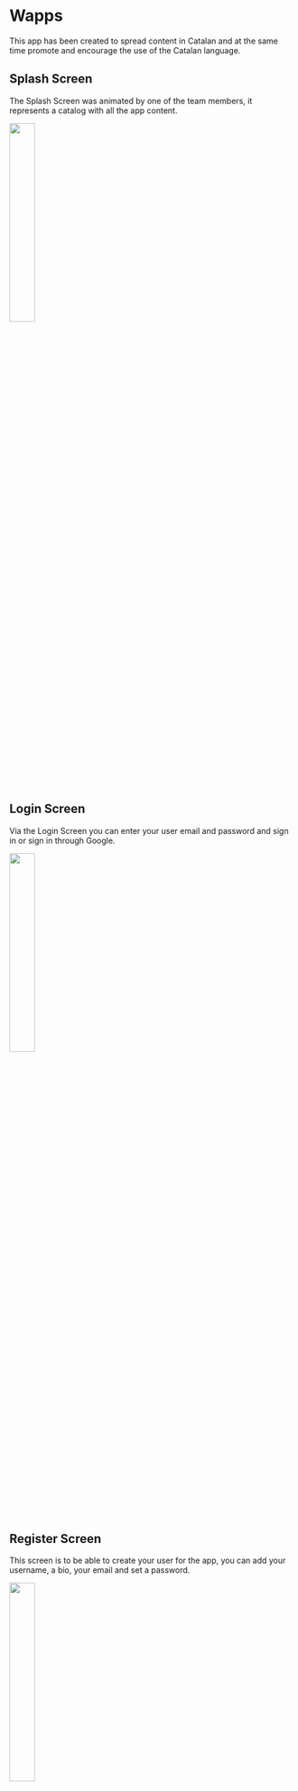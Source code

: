 # Wapps
This app has been created to spread content in Catalan and at the same time promote and encourage the use of the Catalan language.

## Splash Screen
The Splash Screen was animated by one of the team members, it represents a catalog with all the app content.

<img src="https://user-images.githubusercontent.com/72110927/156055158-dd3fd1ec-8a0a-4ec2-a8de-f5bb711a503f.jpg" width="30%" height="30%">

## Login Screen
Via the Login Screen you can enter your user email and password and sign in or sign in through Google.

<img src="https://user-images.githubusercontent.com/72110927/156056428-ec66733f-cc3f-4b7c-8e00-989c24abe742.jpg" width="30%" height="30%">

## Register Screen
This screen is to be able to create your user for the app, you can add your username, a bio, your email and set a password.

<img src="https://user-images.githubusercontent.com/72110927/156055156-ac0d2818-cfbb-4c09-9861-f15d41d39f76.jpg" width="30%" height="30%">

## General Fragment
The General Fragment it's a Screen from where you can access all the sections in the app. It has a cute animation effect every time you click a section box.

<img src="https://user-images.githubusercontent.com/72110927/156055159-38f62fa8-5b95-42c2-8dee-6d1fd8010cc1.jpg" width="30%" height="30%">

## Music Screen
The Music Screen is where you can hear 20 different catalan songs thanks to the YouTube API incorporated.

<img src="https://user-images.githubusercontent.com/72110927/156056706-7a5b9cc8-81ad-47ec-aa90-9c0243ba800c.jpg" width="30%" height="30%">

## Music Detail Screen
This screen is actually a dialog that appears when you select a song. You can see different options in this dialog that will lead you to one screen or another.

<img src="https://user-images.githubusercontent.com/72110927/156056736-e33e0cf3-0863-44d8-a31c-aec30391abc4.jpg" width="30%" height="30%">

## Music Singer Screen
Here you can see a singer and it's different albums and singles in Catalan.

<img src="https://user-images.githubusercontent.com/72110927/156056764-ca039d21-d245-4347-94eb-5b9c5bbdb76c.jpg" width="30%" height="30%">

## Movie Platform Screen
Via this Screen you can choose the platform of your interest.

<img src="https://user-images.githubusercontent.com/72110927/156061392-c35a0de7-21b6-46f1-a67c-99fbcf305c99.jpg" width="30%" height="30%">

## Movie List Screen
After selecting a platform you can see a list of different movies, or series or even documentaries that are available in that platform.

<img src="https://user-images.githubusercontent.com/72110927/156056819-4698410a-e407-4548-ad47-bb0896c1a388.jpg" width="30%" height="30%">

## Movie Detail Screen
In this screen you can actually see the trailer of your chosen movie, serie or documentary, read it's sinopsis, and see it's tags, apart from being able to go to the official page of the platform and marking this audiovisual as your favourite.

<img src="https://user-images.githubusercontent.com/72110927/156057166-62018e5e-0ada-4ed9-9d79-93ab72eae25f.jpg" width="30%" height="30%">

## Game Platform Screen
This screen contains different game platforms where you can see the video games that are available in Catalan.

<img src="https://user-images.githubusercontent.com/72110927/156057203-d4aa179f-4778-4cf1-9dd8-5f25c5aabca2.jpg" width="30%" height="30%">

## Game List Screen
Once you've selected your platform of interest you can see the list of games that are available.

<img src="https://user-images.githubusercontent.com/72110927/156061426-28bc76f7-19e4-428d-8f62-630490d9ebb2.jpg" width="30%" height="30%">

## Game Detail Screen
The Game Detail Screen contains detail of every game, you can see it's trailer, the images from the slider, it's description, in which other platforms it's available, you can go to it's official translation page or you can even share it.

<img src="https://user-images.githubusercontent.com/72110927/156055163-4bd3c1f4-4c0a-4e20-9ec0-0a7c65643555.jpg" width="30%" height="30%">

## Book List Screen
The Book List Screen is a screen in which we show you different books divided by it's category.

<img src="https://user-images.githubusercontent.com/72110927/156059770-8af5dd59-fd94-4a3a-b824-46521c1facde.jpg" width="30%" height="30%">

## Book Detail Screen
If you click a book this screen appears, in this screen you can read the book's sinopsis, apart from being able to go to a page where you can buy the book.

<img src="https://user-images.githubusercontent.com/72110927/156060745-a64e4d6a-244e-4f8b-9dde-6104963fd896.jpg" width="30%" height="30%">

## Profile Screen
This screen was created to be able to modify your user, this way you can add your personalized user image or even change information like your username, email and password.

<img src="https://user-images.githubusercontent.com/72110927/156061713-96107ec5-c9ab-4cd5-ad98-d82035abc0ea.jpg" width="30%" height="30%">

## Favourite Screen
The Favourite Screen is made so you can access to your favourites from each section.

<img src="https://user-images.githubusercontent.com/72110927/156057242-c98c54f2-600d-47ab-80f8-c28111a961b2.jpg" width="30%" height="30%">

## Music Favourite Screen
This screen shows you the songs that you have marked as your favourites.

<img src="https://user-images.githubusercontent.com/72110927/156061472-26f4ce99-6775-4406-a4ab-c2cc4b141543.jpg" width="30%" height="30%">

## Movie Favourite Screen
This screen shows you the movies, series or documentaries that you have marked as your favourites.

<img src="https://user-images.githubusercontent.com/72110927/156061488-6987d473-07a4-4d60-95b1-8fd0fec97c4c.jpg" width="30%" height="30%">

## Game Favourite Screen
This screen shows you the games that you have marked as your favourites.

<img src="https://user-images.githubusercontent.com/72110927/156061529-1105589f-76ed-40d4-bad4-a070121cfa7d.jpg" width="30%" height="30%">

## Book Favourite Screen
This screen shows you the books that you have marked as your favourites.

<img src="https://user-images.githubusercontent.com/72110927/156061548-a2fcb186-2899-4168-948b-2c496b109372.jpg" width="30%" height="30%">

## Information Screen
The Information Screen was made to be able to tell a little bit about us and about the app. It has 3 boxes that once touched expand.

<img src="https://user-images.githubusercontent.com/72110927/156060809-0d178f07-83ad-4e79-bd08-53e943b161da.jpg" width="30%" height="30%">

## Search Bar
We have also added a search bar in our app so you can search a movie by it's name or a song by it's title more easily.

<img src="https://user-images.githubusercontent.com/72110927/156061816-79605d4b-22f6-4ee8-bb08-5612fccf4565.jpg" width="30%" height="30%">

## Lateral Menu
The app has a lateral menu to be able to access to screens like the Information Screen or the Profile Screen, apart from having an option to be able to disconnect whenever the user wants.

<img src="https://user-images.githubusercontent.com/72110927/156062079-391676d6-98bc-4fe2-9717-5c8c35266aa5.jpg" width="30%" height="30%">
